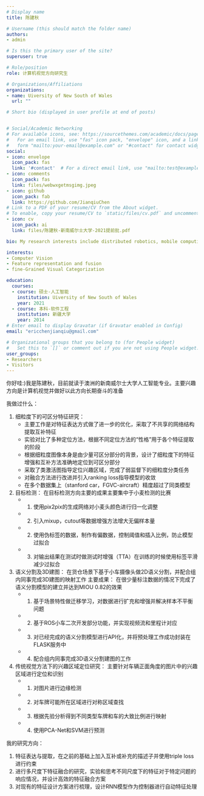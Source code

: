 ```yaml
---
# Display name
title: 陈建秋

# Username (this should match the folder name)
authors:
- admin

# Is this the primary user of the site?
superuser: true

# Role/position
role: 计算机视觉方向研究生

# Organizations/Affiliations
organizations:
- name: Uiversity of New South of Wales
  url: ""

# Short bio (displayed in user profile at end of posts)


# Social/Academic Networking
# For available icons, see: https://sourcethemes.com/academic/docs/page-builder/#icons
#   For an email link, use "fas" icon pack, "envelope" icon, and a link in the
#   form "mailto:your-email@example.com" or "#contact" for contact widget.
social:
- icon: envelope
  icon_pack: fas
  link: '#contact'  # For a direct email link, use "mailto:test@example.org".
- icon: comments
  icon_pack: fas
  link: files/webwxgetmsgimg.jpeg
- icon: github
  icon_pack: fab
  link: https://github.com/JianqiuChen
# Link to a PDF of your resume/CV from the About widget.
# To enable, copy your resume/CV to `static/files/cv.pdf` and uncomment the lines below.
- icon: cv
  icon_pack: ai
  link: files/陈建秋-新南威尔士大学-2021提前批.pdf

bio: My research interests include distributed robotics, mobile computing and programmable matter.

interests:
- Computer Vision
- Feature representation and fusion
- fine-Grained Visual Categorization

education:
  courses:
  - course: 硕士-人工智能 
    institution: Uiversity of New South of Wales
    year: 2021
  - course: 本科-软件工程
    institution: 新疆大学
    year: 2014
# Enter email to display Gravatar (if Gravatar enabled in Config)
email: "ericchenjianqiu@gmail.com"

# Organizational groups that you belong to (for People widget)
#   Set this to `[]` or comment out if you are not using People widget.
user_groups:
- Researchers
- Visitors
---
```


你好哇:)我是陈建秋，目前就读于澳洲的新南威尔士大学人工智能专业。主要兴趣方向是计算机视觉并做好以此方向长期奋斗的准备

我做过什么：
  1. 细粒度下的可区分特征研究：
     * 主要工作是对特征表达方式做了进一步的优化，采取了不共享的网络结构提取互补特征
     * 实验对比了多种定位方法，根据不同定位方法的“性格”用于各个特征提取的阶段
     * 根据细粒度图像本身是由少量可区分部分的背景，设计了细粒度下的特征增强和互补方法准确地定位到可区分部分
     * 采取了类激活图指导定位兴趣区域，完成了弱监督下的细粒度分类任务
     * 对融合方法进行改进并引入ranking loss指导模型的收敛
     * 在多个数据集上（stanford car，FGVC-aircraft）精度超过了同类模型
  2. 目标检测：
      在目标检测方向主要的成果主要集中于小麦检测的比赛
     *  1. 使用pix2pix的生成网络对小麦头颜色进行归一化调整
     *  2. 引入mixup，cutout等数据增强方法增大无偏样本量
     *  2. 使用伪标签的数据，制作有偏数据，控制阈值和插入比例，防止模型过拟合
     *  3. 对输出结果在测试时做测试时增强（TTA）在训练的时候使用标签平滑减少过拟合
  3. 语义分割及3D建图：
     在货仓场景下基于小车摄像头做2D语义分割，并配合组内同事完成3D建图的映射工作
     主要成果：
     在很少量标注数据的情况下完成了语义分割模型的建立并达到MIOU 0.82的效果
     * 1. 基于场景特性做迁移学习，对数据进行扩充和增强并解决样本不平衡问题
     * 2. 基于ROS小车二次开发部分功能，并实现视频流和里程计对应
     * 3. 对已经完成的语义分割模型进行API化，并将预处理工作成功封装在FLASK服务中
     * 4. 配合组内同事完成3D语义分割建图的工作
  4. 传统视觉方法下的兴趣区域定位研究：
     主要针对车辆正面角度的图片中的兴趣区域进行定位和识别
     * 1. 对图片进行边缘检测
     * 2. 对车牌可能所在区域进行对称区域查找
     * 3. 根据先验分析得到不同类型车牌和车的大致比例进行映射
     * 4. 使用PCA-Net和SVM进行预测
     
 我的研究方向：
   1. 特征表达与提取，在之前的基础上加入互补或补充的描述子并使用triple loss进行约束
   2. 进行多尺度下特征融合的研究，实验和思考不同尺度下的特征对于特定问题的响应情况，并设计高效的特征融合方案
   3. 对现有的特征设计方案进行梳理，设计RNN模型作为控制器进行自动特征处理
   
  
     
     
